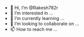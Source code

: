 - 👋 Hi, I’m @Rakesh782r
- 👀 I’m interested in ...
- 🌱 I’m currently learning ...
- 💞️ I’m looking to collaborate on ...
- 📫 How to reach me ...

<!---
Rakesh782r/Rakesh782r is a ✨ special ✨ repository because its `README.md` (this file) appears on your GitHub profile.
You can click the Preview link to take a look at your changes.
--->
